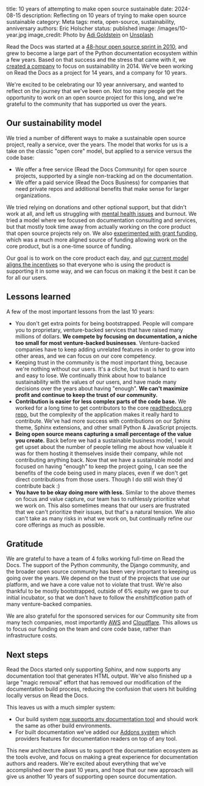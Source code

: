 title: 10 years of attempting to make open source sustainable
date: 2024-08-15
description: Reflecting on 10 years of trying to make open source sustainable
category: Meta
tags: meta, open-source, sustainability, anniversary
authors: Eric Holscher
status: published
image: /images/10-year.jpg
image_credit: Photo by <a href="https://unsplash.com/@adigold1?utm_content=creditCopyText&utm_medium=referral&utm_source=unsplash">Adi Goldstein</a> on <a href="https://unsplash.com/photos/selective-focus-photography-of-assorted-color-balloons-Hli3R6LKibo?utm_content=creditCopyText&utm_medium=referral&utm_source=unsplash">Unsplash</a>

Read the Docs was started at a [48-hour open source sprint in 2010](https://www.ericholscher.com/blog/2010/aug/16/announcing-read-docs/), and grew to become a large part of the Python documentation ecosystem within a few years.
Based on that success and the stress that came with it, we [created a company](https://www.ericholscher.com/blog/2014/oct/24/announcing-read-the-docs-for-business/) to focus on sustainability in 2014.
We've been working on Read the Docs as a project for 14 years, and a company for 10 years.

We're excited to be celebrating our 10 year anniversary, and wanted to reflect on the journey that we've been on.
Not too many people get the opportunity to work on an open source project for this long,
and we're grateful to the community that has supported us over the years.

## Our sustainability model

We tried a number of different ways to make a sustainable open source project, really a service, over the years.
The model that works for us is a take on the classic "open core" model, but applied to a service versus the code base:

* We offer a free service (Read the Docs Community) for open source projects, supported by a single non-tracking ad on the documentation.
* We offer a paid service (Read the Docs Business) for companies that need private repos and additional benefits that make sense for larger organizations.

We tried relying on donations and other optional support, but that didn't work at all, and left us struggling with [mental health issues](https://ericholscher.com/blog/2018/feb/7/the-post-i-never-published/) and burnout.
We tried a model where we focused on documentation consulting and services, but that mostly took time away from actually working on the core product that open source projects rely on.
We also [experimented with grant funding](https://blog.readthedocs.com/czi-grant-announcement/),
which was a much more aligned source of funding allowing work on the core product,
but is a one-time source of funding.

Our goal is to work on the core product each day,
and [our current model aligns the incentives](https://ericholscher.com/blog/2016/aug/31/funding-oss-marketing-money/) so that everyone who is using the product is supporting it in some way,
and we can focus on making it the best it can be for all our users.

## Lessons learned

A few of the most important lessons from the last 10 years:

* You don't get extra points for being bootstrapped. People will compare you to proprietary, venture-backed services that have raised many millions of dollars. **We compete by focusing on documentation, a niche too small for most venture-backed businesses**. Venture-backed companies have to keep adding unrelated features in order to grow into other areas, and we can focus on our core competency.
* Keeping trust in the community is the most important thing, because we're nothing without our users. It's a cliche, but trust is hard to earn and easy to lose. We continually think about how to balance sustainability with the values of our users, and have made many decisions over the years about having "enough". **We can't maximize profit and continue to keep the trust of our community.**
* **Contribution is easier for less complex parts of the code base.** We worked for a long time to get contributors to the core [readthedocs.org repo](https://github.com/readthedocs/readthedocs.org/), but the complexity of the application makes it really hard to contribute. We've had more success with contributions on our Sphinx theme, Sphinx extensions, and other small Python & JavaScript projects.
* **Being open source means capturing a small percentage of the value you create.** Back before we had a sustainable business model, I would get upset about the number of people telling me about how valuable it was for them hosting it themselves inside their company, while not contributing anything back. Now that we have a sustainable model and focused on having "enough" to keep the project going, I can see the benefits of the code being used in many places, even if we don't get direct contributions from those users. Though I do still wish they'd contribute back :)
* **You have to be okay doing more with less.** Similar to the above themes on focus and value capture, our team has to ruthlessly prioritize what we work on. This also sometimes means that our users are frustrated that we can't prioritize their issues, but that's a natural tension. We also can't take as many risks in what we work on, but continually refine our core offerings as much as possible.

## Gratitude

We are grateful to have a team of 4 folks working full-time on Read the Docs.
The support of the Python community, the Django community, and the broader open source community has been very important to keeping us going over the years.
We depend on the trust of the projects that use our platform, and we have a core value not to violate that trust.
We're also thankful to be mostly bootstrapped, outside of 6% equity we gave to our initial incubator, so that we don't have to follow the *enshittification* path of many venture-backed companies.

We are also grateful for the sponsored services for our Community site from many tech companies, most importantly [AWS](https://aws.amazon.com/) and [Cloudflare](https://www.cloudflare.com/).
This allows us to focus our funding on the team and core code base, rather than infrastructure costs.

## Next steps

Read the Docs started only supporting Sphinx, and now supports any documentation tool that generates HTML output.
We've also finished up a large "magic removal" effort that has removed our modification of the documentation build process,
reducing the confusion that users hit building locally versus on Read the Docs.

This leaves us with a much simpler system:

* Our build system [now supports any documentation tool](https://docs.readthedocs.io/en/stable/build-customization.html) and should work the same as other build environments.
* For built documentation we've added our [Addons system](https://docs.readthedocs.io/en/stable/addons.html) which providers features for documentation readers on top of any tool.

This new architecture allows us to support the documentation ecosystem as the tools evolve,
and focus on making a great experience for documentation authors and readers.
We're excited about everything that we've accomplished over the past 10 years,
and hope that our new approach will give us another 10 years of supporting open source documentation.
